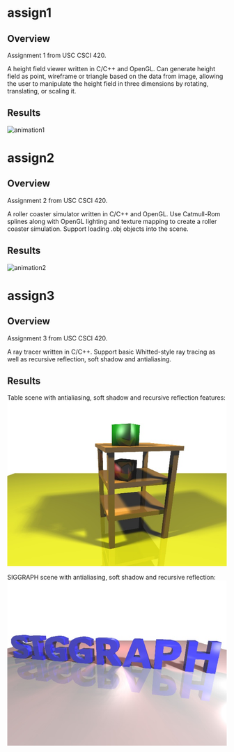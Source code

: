 # assign1
## Overview
Assignment 1 from USC CSCI 420.

A height field viewer written in C/C++ and OpenGL. Can generate height field as point, wireframe or triangle based on the data from image, allowing the user to manipulate the height field in three dimensions by rotating, translating, or scaling it.

## Results
![animation1](./assign1/animation1.gif)

# assign2
## Overview
Assignment 2 from USC CSCI 420.

A roller coaster simulator written in C/C++ and OpenGL. Use Catmull-Rom splines along with OpenGL lighting and texture mapping to create a roller coaster simulation. Support loading .obj objects into the scene.

## Results
![animation2](./assign2/animation2.gif)


# assign3
## Overview
Assignment 3 from USC CSCI 420.

A ray tracer written in C/C++. Support basic Whitted-style ray tracing as well as recursive reflection, soft shadow and antialiasing. 

## Results

Table scene with antialiasing, soft shadow and recursive reflection features:
![image1](./assign3/RESULTS/table-result-softShadowOn100-recursiveReflectionOn3-antialiasingOn2x2.jpg)

SIGGRAPH scene with antialiasing, soft shadow and recursive reflection: 
![image2](./assign3/RESULTS/SIGGRAPH-result-softShadowOn100-recursiveReflectionOn3-antialiasingOn2x2.jpg)